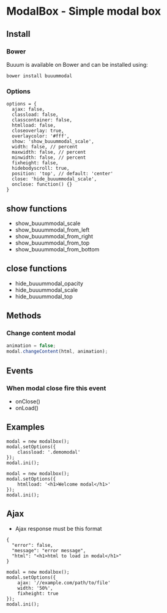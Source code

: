 ModalBox - Simple modal box
===========================

## Install

### Bower

Buuum is available on Bower and can be installed using:

```
bower install buuummodal
```

### Options

```
options = {
  ajax: false,
  classload: false,
  classcontainer: false,
  htmlload: false,
  closeoverlay: true,
  overlaycolor: '#fff',
  show: 'show_buuummodal_scale',
  width: false, // percent
  maxwidth: false, // percent
  minwidth: false, // percent
  fixheight: false,
  hidebodyscroll: true,
  position: 'top', // default: 'center'
  close: 'hide_buuummodal_scale',
  onclose: function() {}
}
```

## show functions

* show_buuummodal_scale
* show_buuummodal_from_left
* show_buuummodal_from_right
* show_buuummodal_from_top
* show_buuummodal_from_bottom

## close functions

* hide_buuummodal_opacity
* hide_buuummodal_scale
* hide_buuummodal_top

## Methods
### Change content modal
```js
animation = false;
modal.changeContent(html, animation);
```

## Events
### When modal close fire this event
* onClose()
* onLoad()

## Examples

```
modal = new modalbox();
modal.setOptions({
    classload: '.demomodal'
});
modal.ini();
```

```
modal = new modalbox();
modal.setOptions({
    htmlload: '<h1>Welcome modal</h1>'
});
modal.ini();
```

## Ajax
* Ajax response must be this format

```
{
  "error": false,
  "message": "error message",
  "html": "<h1>html to load in modal</h1>"
}
```

```
modal = new modalbox();
modal.setOptions({
    ajax: '//example.com/path/to/file'
    width: '50%',
    fixheight: true
});
modal.ini();
```

